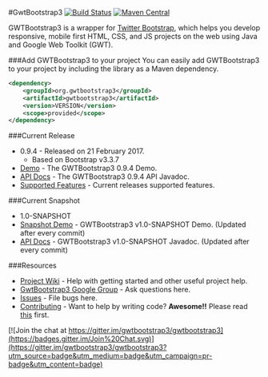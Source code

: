 #GwtBootstrap3 [![Build Status](https://travis-ci.org/gwtbootstrap3/gwtbootstrap3.svg?branch=master)](https://travis-ci.org/gwtbootstrap3/gwtbootstrap3) [![Maven Central](https://maven-badges.herokuapp.com/maven-central/org.gwtbootstrap3/gwtbootstrap3/badge.svg?style=flat-square)](https://maven-badges.herokuapp.com/maven-central/org.gwtbootstrap3/gwtbootstrap3/)

GWTBootstrap3 is a wrapper for [Twitter Bootstrap](http://getbootstrap.com/), which helps you develop responsive, mobile first HTML, CSS, and JS projects on the web using Java and Google Web Toolkit (GWT). 

###Add GWTBootstrap3 to your project
You can easily add GWTBootstrap3 to your project by including the library as a Maven dependency.
```xml
<dependency>
    <groupId>org.gwtbootstrap3</groupId>
    <artifactId>gwtbootstrap3</artifactId>
    <version>VERSION</version>
    <scope>provided</scope>
</dependency>
```
###Current Release
* 0.9.4 - Released on 21 February 2017. 
  * Based on Bootstrap v3.3.7
* [Demo](http://gwtbootstrap3.github.io/gwtbootstrap3-demo/) - The GWTBootstrap3 0.9.4 Demo.
* [API Docs](http://gwtbootstrap3.github.io/gwtbootstrap3-demo/apidocs) - The GWTBootstrap3 0.9.4 API Javadoc.
* [Supported Features](https://github.com/gwtbootstrap3/gwtbootstrap3/wiki/Supported-Features) - Current releases supported features.

###Current Snapshot
* 1.0-SNAPSHOT
* [Snapshot Demo](http://gwtbootstrap3.github.io/gwtbootstrap3-demo/snapshot) - GWTBootstrap3 v1.0-SNAPSHOT Demo. (Updated after every commit)
* [API Docs](http://gwtbootstrap3.github.io/gwtbootstrap3-demo/snapshot/apidocs) - GWTBootstrap3 v1.0-SNAPSHOT Javadoc. (Updated after every commit)

###Resources
* [Project Wiki](https://github.com/gwtbootstrap3/gwtbootstrap3/wiki) - Help with getting started and other useful project help.
* [GwtBootstrap3 Google Group](https://groups.google.com/forum/?fromgroups#!forum/gwtbootstrap3) - Ask questions here.
* [Issues](https://github.com/gwtbootstrap3/gwtbootstrap3/issues) - File bugs here.
* [Contributing](https://github.com/gwtbootstrap3/gwtbootstrap3/wiki/Contributing) - Want to help by writing code?  **Awesome!!**  Please read [this](https://github.com/gwtbootstrap3/gwtbootstrap3/wiki/Contributing) first.

[![Join the chat at https://gitter.im/gwtbootstrap3/gwtbootstrap3](https://badges.gitter.im/Join%20Chat.svg)](https://gitter.im/gwtbootstrap3/gwtbootstrap3?utm_source=badge&utm_medium=badge&utm_campaign=pr-badge&utm_content=badge)
